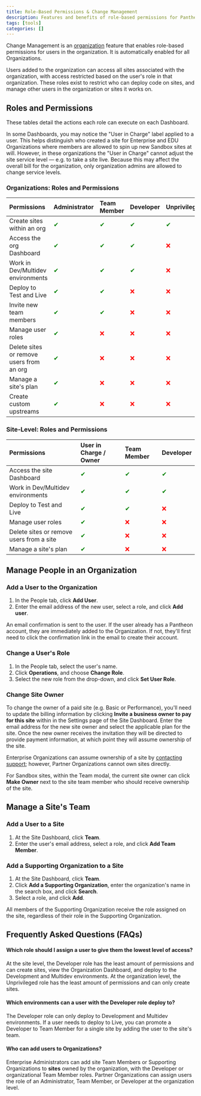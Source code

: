 ```yaml
---
title: Role-Based Permissions & Change Management
description: Features and benefits of role-based permissions for Pantheon Drupal and WordPress sites.
tags: [tools]
categories: []
---
```

Change Management is an [organization](/docs/organizations/) feature that enables role-based permissions for users in the organization. It is automatically enabled for all Organizations.

Users added to the organization can access all sites associated with the organization, with access restricted based on the user's role in that organization. These roles exist to restrict who can deploy code on sites, and manage other users in the organization or sites it works on.

## Roles and Permissions

These tables detail the actions each role can execute on each Dashboard.

In some Dashboards, you may notice the "User in Charge" label applied to a user. This helps distinguish who created a site for Enterprise and EDU Organizations where members are allowed to spin up new Sandbox sites at will. However, in these organizations the "User in Charge"  cannot adjust the site service level — e.g. to take a site live. Because this may affect the overall bill for the organization, only organization admins are allowed to change service levels.

### Organizations: Roles and Permissions

| Permissions                              | Administrator                    | Team Member                      | Developer | Unprivileged <a rel="popover" data-proofer-ignore data-toggle="tooltip" data-html="true" data-title="Unprivileged" data-content="Enterprise and EDU+ organizations only"><em class="fa fa-info-circle"></em></a> |
|:---------------------------------------- |:-------------------------------- |:-------------------------------- |:-------------------------------- |:-------------------------------- |
| Create sites within an org               | <span style=color:green>✔</span> | <span style=color:green>✔</span> | <span style=color:green>✔</span> | <span style=color:green>✔</span> |
| Access the org Dashboard                 | <span style=color:green>✔</span> | <span style=color:green>✔</span> | <span style=color:green>✔</span> | <span style=color:red>❌</span>  |
| Work in Dev/Multidev environments        | <span style=color:green>✔</span> | <span style=color:green>✔</span> | <span style=color:green>✔</span> | <span style=color:red>❌</span>  |
| Deploy to Test and Live                  | <span style=color:green>✔</span> | <span style=color:green>✔</span> | <span style=color:red>❌</span>  | <span style=color:red>❌</span>  |
| Invite new team members                  | <span style=color:green>✔</span> | <span style=color:green>✔</span> | <span style=color:red>❌</span>  | <span style=color:red>❌</span>  |
| Manage user roles                        | <span style=color:green>✔</span> | <span style=color:red>❌</span>  | <span style=color:red>❌</span>  | <span style=color:red>❌</span>  |
| Delete sites or remove users from an org | <span style=color:green>✔</span> | <span style=color:red>❌</span>  | <span style=color:red>❌</span>  | <span style=color:red>❌</span>  |
| Manage a site's plan                     | <span style=color:green>✔</span> | <span style=color:red>❌</span>  | <span style=color:red>❌</span>  | <span style=color:red>❌</span>  |
| Create custom upstreams                  | <span style=color:green>✔</span> | <span style=color:red>❌</span>  | <span style=color:red>❌</span>  | <span style=color:red>❌</span>  |

### Site-Level: Roles and Permissions

| Permissions                              | User in Charge / Owner <a rel="popover" data-proofer-ignore data-toggle="tooltip" data-html="true" data-title="Owner" data-content="Partner organizations only"><em class="fa fa-info-circle"></em></a> | Team Member | Developer <a rel="popover" data-proofer-ignore data-toggle="tooltip" data-html="true" data-content="Enterprise organizations only"><em class="fa fa-info-circle"></em></a> |
|:---------------------------------------- |:-------------------------------- |:-------------------------------- |:-------------------------------- |
| Access the site Dashboard                | <span style=color:green>✔</span> | <span style=color:green>✔</span> | <span style=color:green>✔</span> |
| Work in Dev/Multidev environments        | <span style=color:green>✔</span> | <span style=color:green>✔</span> | <span style=color:green>✔</span> |
| Deploy to Test and Live                  | <span style=color:green>✔</span> | <span style=color:green>✔</span> | <span style=color:red>❌</span>  |
| Manage user roles                        | <span style=color:green>✔</span> | <span style=color:red>❌</span>  | <span style=color:red>❌</span>  |
| Delete sites or remove users from a site | <span style=color:green>✔</span> | <span style=color:red>❌</span>  | <span style=color:red>❌</span>  |
| Manage a site's plan                     | <span style=color:green>✔</span> <a rel="popover" data-proofer-ignore data-toggle="tooltip" data-html="true" data-title="Owner" data-content="When an organization is the owner of a site, users in charge cannot change the site plan."><em class="fa fa-info-circle"></em></a> | <span style=color:red>❌</span>  | <span style=color:red>❌</span>  |

## Manage People in an Organization

### Add a User to the Organization

1. In the People tab, click **Add User**.
2. Enter the email address of the new user, select a role, and click **Add user**.

An email confirmation is sent to the user. If the user already has a Pantheon account, they are immediately added to the Organization. If not, they'll first need to click the confirmation link in the email to create their account.

### Change a User's Role

1. In the People tab, select the user's name.
2. Click **Operations**, and choose **Change Role**.
3. Select the new role from the drop-down, and click **Set User Role**.

### Change Site Owner

To change the owner of a paid site (e.g. Basic or Performance), you'll need to update the billing information by clicking **Invite a business owner to pay for this site** within in the Settings page of the Site Dashboard. Enter the email address for the new site owner and select the applicable plan for the site. Once the new owner receives the invitation they will be directed to provide payment information, at which point they will assume ownership of the site.

Enterprise Organizations can assume ownership of a site by [contacting support](/docs/support); however, Partner Organizations cannot own sites directly.

For Sandbox sites, within the Team modal, the current site owner can click **Make Owner** next to the site team member who should receive ownership of the site.

## Manage a Site's Team

### Add a User to a Site
1. At the Site Dashboard, click **Team**.
2. Enter the user's email address, select a role, and click **Add Team Member**.

### Add a Supporting Organization to a Site
1. At the Site Dashboard, click **Team**.
2. Click **Add a Supporting Organization**, enter the organization's name in the search box, and click **Search**.
3. Select a role, and click **Add**.

All members of the Supporting Organization receive the role assigned on the site, regardless of their role in the Supporting Organization.

## Frequently Asked Questions (FAQs)

#### Which role should I assign a user to give them the lowest level of access?
At the site level, the Developer role has the least amount of permissions and can create sites, view the Organization Dashboard, and deploy to the Development and Multidev environments. At the organization level, the Unprivileged role has the least amount of permissions and can only create sites.

#### Which environments can a user with the Developer role deploy to?
The Developer role can only deploy to Development and Multidev environments. If a user needs to deploy to Live, you can promote a Developer to Team Member for a single site by adding the user to the site's team.

#### Who can add users to Organizations?
Enterprise Administrators can add site Team Members or Supporting Organizations to **sites** owned by the organization, with the Developer or organizational Team Member roles. Partner Organizations can assign users the role of an Administrator, Team Member, or Developer at the organization level.
